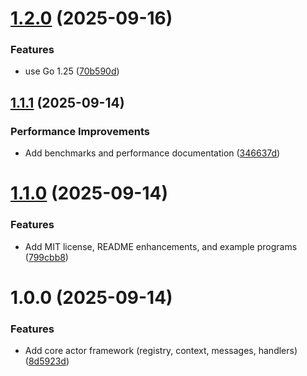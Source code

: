 # [1.2.0](https://github.com/qlchub/hive/compare/v1.1.1...v1.2.0) (2025-09-16)


### Features

* use Go 1.25 ([70b590d](https://github.com/qlchub/hive/commit/70b590d88a658f54ade4a68fc9fdae979689e21a))

## [1.1.1](https://github.com/qlchub/hive/compare/v1.1.0...v1.1.1) (2025-09-14)


### Performance Improvements

* Add benchmarks and performance documentation ([346637d](https://github.com/qlchub/hive/commit/346637dc6e5f52ad0dc9b3c08697d3d5ebbe93fd))

# [1.1.0](https://github.com/qlchub/hive/compare/v1.0.0...v1.1.0) (2025-09-14)


### Features

* Add MIT license, README enhancements, and example programs ([799cbb8](https://github.com/qlchub/hive/commit/799cbb818d8151873734e7b109b63dca17ba873e))

# 1.0.0 (2025-09-14)


### Features

* Add core actor framework (registry, context, messages, handlers) ([8d5923d](https://github.com/qlchub/hive/commit/8d5923db4e1e43d8da97b4445ccd1faf13e32072))
